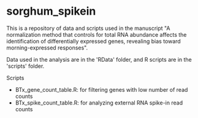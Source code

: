 # sorghum_spikein

This is a repository of data and scripts used in the manuscript "A normalization method that controls for total RNA abundance affects the identification of differentially expressed genes, revealing bias toward morning-expressed responses".

Data used in the analysis are in the 'RData' folder, and R scripts are in the 'scripts' folder.

Scripts
- BTx_gene_count_table.R: for filtering genes with low number of read counts
- BTx_spike_count_table.R: for analyzing external RNA spike-in read counts